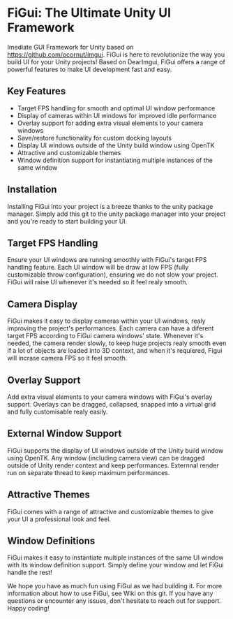 # FiGui: The Ultimate Unity UI Framework
Imediate GUI Framework for Unity based on https://github.com/ocornut/imgui.
FiGui is here to revolutionize the way you build UI for your Unity projects! Based on DearImgui, FiGui offers a range of powerful features to make UI development fast and easy.

## Key Features
- Target FPS handling for smooth and optimal UI window performance
- Display of cameras within UI windows for improved idle performance
- Overlay support for adding extra visual elements to your camera windows
- Save/restore functionality for custom docking layouts
- Display UI windows outside of the Unity build window using OpenTK
- Attractive and customizable themes
- Window definition support for instantiating multiple instances of the same window

## Installation
Installing FiGui into your project is a breeze thanks to the unity package manager. Simply add this git to the unity package manager into your project and you're ready to start building your UI.

## Target FPS Handling
Ensure your UI windows are running smoothly with FiGui's target FPS handling feature. Each UI window will be draw at low FPS (fully customizable throw configuration), ensuring we do not slow your project. FiGui will raise UI whenever it's needed so it feel realy smooth.

## Camera Display
FiGui makes it easy to display cameras within your UI windows, realy improving the project's performances. Each camera can have a diferent target FPS according to FiGui camera windows' state. Whenever it's needed, the camera render slowly, to keep huge projects realy smooth even if a lot of objects are loaded into 3D context, and when it's requiered, Figui will incrase camera FPS so it feel smooth.

## Overlay Support
Add extra visual elements to your camera windows with FiGui's overlay support. Overlays can be dragged, collapsed, snapped into a virtual grid and fully customisable realy easily.

## External Window Support
FiGui supports the display of UI windows outside of the Unity build window using OpenTK. Any window (including camera view) can be dragged outside of Unity render context and keep performances. Externnal render run on separate thread to keep maximum performances.

## Attractive Themes
FiGui comes with a range of attractive and customizable themes to give your UI a professional look and feel.

## Window Definitions
FiGui makes it easy to instantiate multiple instances of the same UI window with its window definition support. Simply define your window and let FiGui handle the rest!

We hope you have as much fun using FiGui as we had building it. For more information about how to use FiGui, see Wiki on this git. If you have any questions or encounter any issues, don't hesitate to reach out for support. Happy coding!
